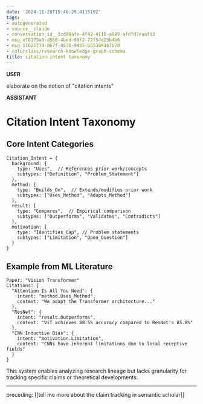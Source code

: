 ```yaml
---
date: '2024-11-28T19:46:29.411519Z'
tags:
- autogenerated
- source__claude
- conversation_id__3cd80afe-4f42-4110-a989-afd7d7eaaf33
- msg_e78175a0-d568-4bed-99f2-72f54d23b4b6
- msg_11625774-067f-4838-9465-b55309467b7d
- colorclass/research-knowledge-graph-schema
title: citation intent taxonomy
---
```


**USER**

elaborate on the notion of "citation intents"


**ASSISTANT**

# Citation Intent Taxonomy

## Core Intent Categories
```
Citation_Intent = {
  background: {
    type: "Uses",  // References prior work/concepts
    subtypes: ["Definition", "Problem_Statement"]
  },
  method: {
    type: "Builds_On",  // Extends/modifies prior work
    subtypes: ["Uses_Method", "Adapts_Method"]
  },
  result: {
    type: "Compares",  // Empirical comparison
    subtypes: ["Outperforms", "Validates", "Contradicts"]
  },
  motivation: {
    type: "Identifies_Gap", // Problem statements
    subtypes: ["Limitation", "Open_Question"]
  }
}
```

## Example from ML Literature
```
Paper: "Vision Transformer"
Citations: {
  "Attention Is All You Need": {
    intent: "method.Uses_Method",
    context: "We adapt the Transformer architecture..."
  },
  "ResNet": {
    intent: "result.Outperforms",
    context: "ViT achieves 88.5% accuracy compared to ResNet's 85.8%"
  },
  "CNN Inductive Bias": {
    intent: "motivation.Limitation",
    context: "CNNs have inherent limitations due to local receptive fields"
  }
}
```

This system enables analyzing research lineage but lacks granularity for tracking specific claims or theoretical developments.


---

preceding: [[tell me more about the claim tracking in semantic scholar]]